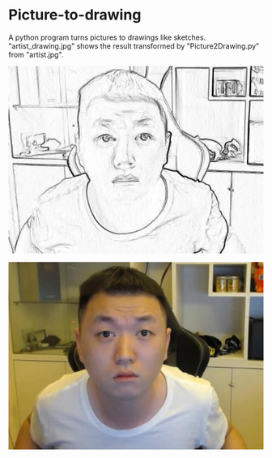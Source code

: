 # Picture-to-drawing
A python program turns pictures to drawings like sketches.
"artist_drawing.jpg" shows the result transformed by "Picture2Drawing.py" from "artist.jpg".

![image](https://github.com/chanyyyy/Picture-to-drawing/blob/master/artist_drawing.jpg)


![image](https://github.com/chanyyyy/Picture-to-drawing/blob/master/artist.jpg)
